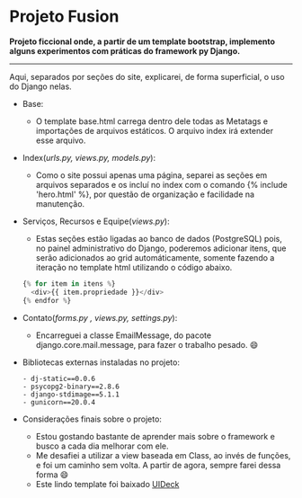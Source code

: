 # Projeto Fusion 
****Projeto ficcional onde, a partir de um template bootstrap, implemento alguns experimentos com práticas do framework py Django.****

<hr>Aqui, separados por seções do site, explicarei, de forma superficial, o uso do Django nelas.

- Base:
  - O template base.html carrega dentro dele todas as Metatags e importações de arquivos estáticos. O arquivo index irá extender esse arquivo. 

- Index(*urls.py, views.py, models.py*):
  - Como o site possui apenas uma página, separei as seções em arquivos separados e os incluí no index com o comando {% include 'hero.html' %}, por questão de organização e facilidade na manutenção.

- Serviços, Recursos e Equipe(*views.py*):
  - Estas seções estão ligadas ao banco de dados (PostgreSQL) pois, no painel administrativo do Django, poderemos adicionar itens, que serão  adicionados ao grid automáticamente, somente fazendo a iteração no template html utilizando o código abaixo.
  ```python
  {% for item in itens %}
    <div>{{ item.propriedade }}</div>
  {% endfor %}
  ```
- Contato(*forms.py , views.py, settings.py*):
  -	Encarreguei a classe EmailMessage, do pacote django.core.mail.message, para fazer o trabalho pesado. :smile:

- Bibliotecas externas instaladas no projeto:
    ```
    - dj-static==0.0.6
    - psycopg2-binary==2.8.6
    - django-stdimage==5.1.1
    - gunicorn==20.0.4
    ```
- Considerações finais sobre o projeto:
  - Estou gostando bastante de aprender mais sobre o framework e busco a cada dia melhorar com ele. 
  - Me desafiei a utilizar a view baseada em Class, ao invés de funções, e foi um caminho sem volta. A partir de agora, sempre farei dessa forma :smile:
  - Este lindo template foi baixado [UIDeck](http://uideck.com "UIDeck")
